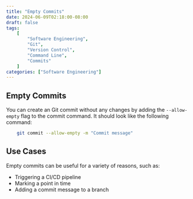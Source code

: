 ```yaml
---
title: "Empty Commits"
date: 2024-06-09T02:18:00-08:00
draft: false
tags:
    [
        "Software Engineering",
        "Git",
        "Version Control",
        "Command Line",
        "Commits"
    ]
categories: ["Software Engineering"]
---
```


## Empty Commits

You can create an Git commit without any changes by adding the `--allow-empty` flag to the commit command. It should look like the following command:
    
```bash
    git commit --allow-empty -m "Commit message"
```

## Use Cases

Empty commits can be useful for a variety of reasons, such as:
-  Triggering a CI/CD pipeline
-  Marking a point in time
-  Adding a commit message to a branch